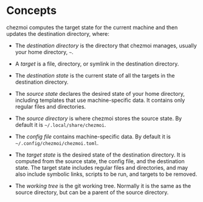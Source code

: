 # Concepts

chezmoi computes the target state for the current machine and then updates the
destination directory, where:

* The *destination directory* is the directory that chezmoi manages, usually
  your home directory, `~`.

* A *target* is a file, directory, or symlink in the destination directory.

* The *destination state* is the current state of all the targets in the
  destination directory.

* The *source state* declares the desired state of your home directory,
  including templates that use machine-specific data. It contains only regular
  files and directories.

* The *source directory* is where chezmoi stores the source state. By default
  it is `~/.local/share/chezmoi`.

* The *config file* contains machine-specific data. By default it is
  `~/.config/chezmoi/chezmoi.toml`.

* The *target state* is the desired state of the destination directory. It is
  computed from the source state, the config file, and the destination state.
  The target state includes regular files and directories, and may also include
  symbolic links, scripts to be run, and targets to be removed.

* The *working tree* is the git working tree. Normally it is the same as the
  source directory, but can be a parent of the source directory.
